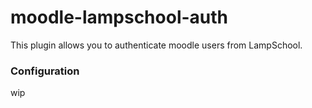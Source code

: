 # moodle-lampschool-auth

This plugin allows you to authenticate moodle users from LampSchool.

### Configuration
wip